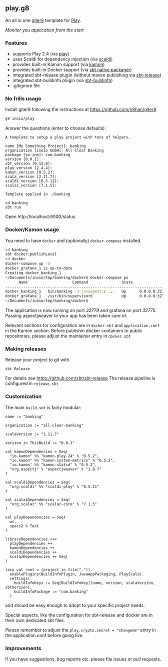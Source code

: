 ## play.g8

An all in one  [giter8](https://github.com/n8han/giter8) template for [Play](https://www.playframework.com/).

*Monitor you application from the start*

### Features

 * supports Play 2.4 (via [play](http://www.playframework.com))
 * uses Scaldi for dependency injection (via [scaldi](http://scaldi.org))
 * provides built-in Kamon support (via [kamon](http://www.kamon.io))
 * provides built-in Docker support (via [sbt native packager](http://www.scala-sbt.org/sbt-native-packager/index.html))
 * integrated sbt-release plugin (without maven publishing via [sbt-release](https://github.com/sbt/sbt-release))
 * integrated sbt-buildinfo plugin (via [sbt-buildinfo](https://github.com/sbt/sbt-buildinfo))
 * .gitignore file



### No frills usage

Install giter8 following the instructions at https://github.com/n8han/giter8

```bash
g8 inoio/play
```

Answer the questions (enter to choose defaults):

```
A template to setup a play project with tons of helpers.

name [My Something Project]: banking
organization [inoio GmbH]: All Clear Banking
package [io.ino]: com.banking
version [0.0.1]:
sbt_version [0.13.8]:
play_version [2.4.4]:
kamon_version [0.5.2]:
scala_version [2.11.7]:
scaldi_version [0.5.11]:
scalaz_version [7.1.5]:

Template applied in ./banking

cd banking
sbt run
```

Open http://localhost:9000/status

### Docker/Kamon usage

You need to have `docker` and (optionally) `docker-compose` installed.

```bash
cd banking
sbt docker:publishLocal
cd docker
docker-compose up -d
docker_grafana_1 is up-to-date
Creating docker_banking_1
~/Documents/inoio/tmp/banking/docker$ docker-compose ps
      Name                    Command               State                                    Ports                                  
-----------------------------------------------------------------------------------------------------------------------------------
docker_banking_1   bin/banking -J-javaagent:/ ...   Up      0.0.0.0:32779->9000/tcp                                                 
docker_grafana_1   /usr/bin/supervisord             Up      0.0.0.0:32775->80/tcp, 0.0.0.0:32770->8125/udp, 0.0.0.0:32774->8126/tcp
~/Documents/inoio/tmp/banking/docker$
```

The application is now running on port *32779* and grafana on port *32775*. Passing aspectjweaver to your app has been taken care of.

Relevant sections for configuration are in `docker.sbt` and `application.conf` in the Kamon section. Before publishin docker containers to public repositories, please adjust the maintainer entry in `docker.sbt`

### Making releases

Release your project to git with
```
sbt Release
```
For details see https://github.com/sbt/sbt-release
The release pipeline is configured in `release.sbt`

### Customization

The main `build.sbt` is fairly modular:

```
name := "banking"

organization := "all-clear-banking"

scalaVersion := "2.11.7"

version in ThisBuild := "0.0.1"

val kamonDependencies = Seq(
  "io.kamon" %% "kamon-play-24" % "0.5.2",
  "io.kamon" %% "kamon-system-metrics" % "0.5.2",
  "io.kamon" %% "kamon-statsd" % "0.5.2",
  "org.aspectj" % "aspectjweaver" % "1.8.7"
)

val scaldiDependencies = Seq(
  "org.scaldi" %% "scaldi-play" % "0.5.11"
)

val scalazDependencies = Seq(
  "org.scalaz" %% "scalaz-core" % "7.1.5"
)

val playDependencies = Seq(
  ws,
  specs2 % Test
)

libraryDependencies ++=
  playDependencies ++
  kamonDependencies ++
  scaldiDependencies ++
  scalazDependencies ++ Seq(
)

lazy val root = (project in file(".")).
  enablePlugins(BuildInfoPlugin, JavaAppPackaging, PlayScala).
  settings(
    buildInfoKeys := Seq[BuildInfoKey](name, version, scalaVersion, sbtVersion),
    buildInfoPackage := "com.banking"
  )
```

and should be easy enough to adopt to your specific project needs.

Special aspects, like the configuration for sbt-release and docker are in their own dedicated sbt files.

*Please* remember to adjust the `play.crypto.secret = "changeme"` entry in the application.conf before going live.

### Improvements

If you have suggestions, bug reports etc. please file issues or pull requests.
